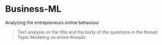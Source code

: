 # Business-ML
Analyzing the entrepreneurs online behaviour

> Text analysis on the title and the body of the questions in the thread
> Topic Modeling on entire threads

